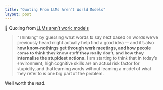```yaml
---
title: "Quoting From LLMs Aren’t World Models"
layout: post
---
```


🔗 Quoting from [LLMs aren’t world models](https://yosefk.com/blog/llms-arent-world-models.html)

> “Thinking” by guessing what words to say next based on words we’ve previously heard might actually help find a good idea — and it’s also **how know-nothings get through work meetings, and how people come to think they know stuff they really don’t, and how they internalize the stupidest notions.** I am starting to think that in today’s environment, high cognitive skills are an actual risk factor for stupidity, and that learning words without learning a model of what they refer to is one big part of the problem.

Well worth the read.